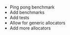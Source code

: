 - Ping pong benchmark
- Add benchmarks
- Add tests
- Allow for generic allocators
- Add more allocators
